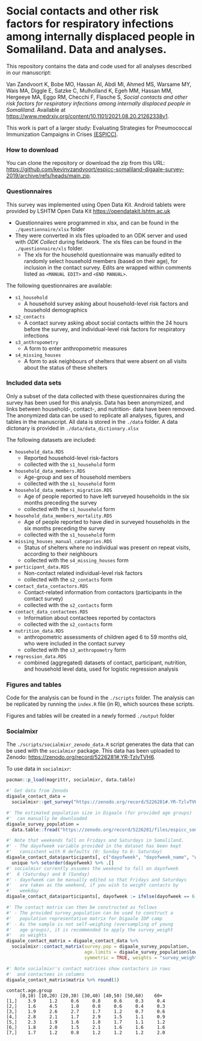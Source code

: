 # Social contacts and other risk factors for respiratory infections among internally displaced people in Somaliland. Data and analyses.

This repository contains the data and code used for all analyses described in our manuscript:

Van Zandvoort K, Bobe MO, Hassan AI, Abdi MI, Ahmed MS, Warsame MY, Wais MA, Diggle E, Satzke C, Mulholland K, Egeh MM, Hassan MM, Hergeeye MA, Eggo RM, Checchi F, Flasche S, *Social contacts and other risk factors for respiratory infections among internally displaced people in Somaliland*. Available at <https://www.medrxiv.org/content/10.1101/2021.08.20.21262338v1>.

This work is part of a larger study: Evaluating Strategies for Pneumococcal Immunization Campaigns in Crises [(ESPICC)](https://www.elrha.org/project/pneumococcal-vaccination-strategies-for-crisis-affected-populations/).

### How to download

You can clone the repository or download the zip from this URL: <https://github.com/kevinvzandvoort/espicc-somaliland-digaale-survey-2019/archive/refs/heads/main.zip>.

### Questionnaires

This survey was implemented using Open Data Kit. Android tablets were provided by LSHTM Open Data Kit <https://opendatakit.lshtm.ac.uk>

- Questionnaires were programmed in xlsx, and can be found in the `./questionnaire/xlsx` folder
- They were converted in xls files uploaded to an ODK server and used with *ODK Collect* during fieldwork. The xls files can be found in the `./questionnaire/xls` folder.
  - The xls for the household questionnaire was manually edited to randomly select household members (based on their age), for inclusion in the contact survey. Edits are wrapped within comments listed as `<MANUAL EDIT>` and `<END MANUAL>`.

The following questionnaires are available:

- `s1_household`
  - A household survey asking about household-level risk factors and household demographics
- `s2_contacts`
  - A contact survey asking about social contacts within the 24 hours before the survey, and individual-level risk factors for respiratory infections
- `s3_anthropometry`
  - A form to enter anthropometric measures
- `s4_missing_houses`
  - A form to ask neighbours of shelters that were absent on all visits about the status of these shelters

### Included data sets

Only a subset of the data collected with these questionnaires during the survey has been used for this analysis.
Data has been anonymized, and links between household-, contact-, and nutrition- data have been removed.
The anonymized data can be used to replicate all analyses, figures, and tables in the manuscript.
All data is stored in the `./data` folder. A data dictonary is provided in `./data/data_dictionary.xlsx`

The following datasets are included:

- `household_data.RDS`
  - Reported household-level risk-factors
  - collected with the `s1_household` form
- `household_data_members.RDS`
  - Age-group and sex of household members
  - collected with the `s1_household` form
- `household_data_members_migration.RDS`
  - Age of people reported to have left surveyed households in the six months preceding the survey
  - collected with the `s1_household` form
- `household_data_members_mortality.RDS`
  - Age of people reported to have died in surveyed households in the six months preceding the survey
  - collected with the `s1_household` form
- `missing_houses_manual_categories.RDS`
  - Status of shelters where no individual was present on repeat visits, according to their neighbours
  - collected with the `s4_missing_houses` form
- `participant_data.RDS`
  - Non-contact related individual-level risk factors
  - collected with the `s2_contacts` form
- `contact_data_contactors.RDS`
  - Contact-related information from contactors (participants in the contact survey)
  - collected with the `s2_contacts` form
- `contact_data_contactees.RDS`
  - Information about contactees reported by contactors
  - collected with the `s2_contacts` form
- `nutrition_data.RDS`
  - anthropometric assessments of children aged 6 to 59 months old, who were included in the contact survey
  - collected with the `s3_anthropometry` form
- `regression_data.RDS`
  - combined (aggregated) datasets of contact, participant, nutrition, and household level data, used for logistic regression analysis

### Figures and tables

Code for the analysis can be found in the `./scripts` folder.
The analysis can be replicated by running the `index.R` file (in R), which sources these scripts.

Figures and tables will be created in a newly formed `./output` folder

### Socialmixr

The `./scripts/socialmixr_zenodo_data.R` script generates the data that can be used with the `socialmixr` package.
This data has been uploaded to Zenodo: <https://zenodo.org/record/5226281#.YR-TzlvTVH6>.

To use data in `socialmixr`:
```r
pacman::p_load(magrittr, socialmixr, data.table)

#' Get data from Zenodo
digaale_contact_data =
  socialmixr::get_survey("https://zenodo.org/record/5226281#.YR-TzlvTVH6")

#' The estimated population size in Digaale (for provided age groups)
#'  can manually be downloaded
digaale_survey_population =
  data.table::fread("https://zenodo.org/record/5226281/files/espicc_somaliland_digaale_survey_population.csv")

#' Note that weekends fall on Fridays and Saturdays in Somaliland.
#' - The dayofweek variable provided in the dataset has been kept
#'   consistent with R defaults (0: Sunday to 6: Saturday)
digaale_contact_data$participants[, c("dayofweek", "dayofweek_name", "weekend")] %>%
  unique %>% setorder(dayofweek) %>% .[]
#' socialmixr currently assumes the weekend to fall on dayofweek
#'  6 (Saturday) and 0 (Sunday)
#' - dayofweek can be manually edited so that Fridays and Saturdays
#'   are taken as the weekend, if you wish to weight contacts by
#'   weekday
digaale_contact_data$participants[, dayofweek := ifelse(dayofweek == 6, 0, dayofweek + 1)]

#' The contact matrix can then be constructed as follows
#' - The provided survey_population can be used to construct a
#'   population representative matrix for Digaale IDP camp
#' - As the sample is not self-weighing (oversampling of young
#'   age groups), it is recommended to apply the survey_weight
#'   as weights
digaale_contact_matrix = digaale_contact_data %>%
  socialmixr::contact_matrix(survey.pop = digaale_survey_population,
                             age.limits = digaale_survey_population$lower.age.limit,
                             symmetric = TRUE, weights = "survey_weight", weigh.dayofweek = TRUE)

#' Note socialmixr's contact matrices show contactors in rows
#'  and contactees in columns
digaale_contact_matrix$matrix %>% round(1)
```
```
contact.age.group
     [0,10) [10,20) [20,30) [30,40) [40,50) [50,60)    60+
[1,]    3.9     1.2     0.6     0.8     0.6     0.3     0.4
[2,]    1.6     4.5     1.0     0.8     0.6     0.4     0.3
[3,]    1.9     2.6     2.7     1.7     1.2     0.7     0.6
[4,]    2.8     2.1     1.7     2.9     1.5     1.1     0.9
[5,]    2.3     1.9     1.6     1.8     1.7     1.1     1.2
[6,]    1.8     2.0     1.5     2.1     1.6     1.6     1.6
[7,]    1.7     1.2     0.8     1.2     1.2     1.2     2.0
```
